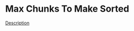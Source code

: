 Max Chunks To Make Sorted
====

[Description](https://leetcode.com/problems/max-chunks-to-make-sorted/)